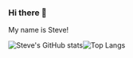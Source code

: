 ### Hi there 👋
My name is Steve!

![Steve's GitHub stats](https://github-readme-stats.vercel.app/api?username=hayato1234&show_icons=true&theme=Gradient)![Top Langs](https://github-readme-stats.vercel.app/api/top-langs/?username=hayato1234&layout=compact&show_icons=true&theme=dark)


<!--
**hayato1234/hayato1234** is a ✨ _special_ ✨ repository because its `README.md` (this file) appears on your GitHub profile.

Here are some ideas to get you started:

- 🔭 I’m currently working on ...
- 🌱 I’m currently learning ...
- 👯 I’m looking to collaborate on ...
- 🤔 I’m looking for help with ...
- 💬 Ask me about ...
- 📫 How to reach me: ...
- 😄 Pronouns: ...
- ⚡ Fun fact: ...
-->

